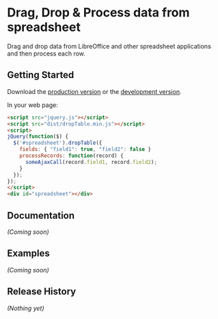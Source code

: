 # Drag, Drop & Process data from spreadsheet

Drag and drop data from LibreOffice and other spreadsheet applications and then process each row.

## Getting Started
Download the [production version][min] or the [development version][max].

[min]: https://raw.github.com/kstevens715/dropTable/master/dist/dropTable.min.js
[max]: https://raw.github.com/kstevens715/dropTable/master/dist/dropTable.js

In your web page:

```html
<script src="jquery.js"></script>
<script src="dist/dropTable.min.js"></script>
<script>
jQuery(function($) {
  $('#spreadsheet').dropTable({
    fields: { "field1": true, "field2": false }
    processRecords: function(record) {
      someAjaxCall(record.field1, record.field2);
    }
  });
});
</script>
<div id="spreadsheet"></div>
```

## Documentation
_(Coming soon)_

## Examples
_(Coming soon)_

## Release History
_(Nothing yet)_
